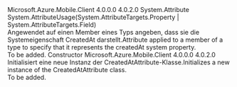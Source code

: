 <Type Name="CreatedAtAttribute" FullName="Microsoft.WindowsAzure.MobileServices.CreatedAtAttribute">
  <TypeSignature Language="C#" Value="public class CreatedAtAttribute : Attribute" />
  <TypeSignature Language="ILAsm" Value=".class public auto ansi beforefieldinit CreatedAtAttribute extends System.Attribute" />
  <TypeSignature Language="DocId" Value="T:Microsoft.WindowsAzure.MobileServices.CreatedAtAttribute" />
  <TypeSignature Language="VB.NET" Value="Public Class CreatedAtAttribute&#xA;Inherits Attribute" />
  <TypeSignature Language="F#" Value="type CreatedAtAttribute = class&#xA;    inherit Attribute&#xA;    interface ISystemPropertyAttribute" />
  <AssemblyInfo>
    <AssemblyName>Microsoft.Azure.Mobile.Client</AssemblyName>
    <AssemblyVersion>4.0.0.0</AssemblyVersion>
    <AssemblyVersion>4.0.2.0</AssemblyVersion>
  </AssemblyInfo>
  <Base>
    <BaseTypeName>System.Attribute</BaseTypeName>
  </Base>
  <Interfaces />
  <Attributes>
    <Attribute>
      <AttributeName>System.AttributeUsage(System.AttributeTargets.Property | System.AttributeTargets.Field)</AttributeName>
    </Attribute>
  </Attributes>
  <Docs>
    <summary>
            <span data-ttu-id="20bcf-101">Angewendet auf einen Member eines Typs angeben, dass sie die Systemeigenschaft CreatedAt darstellt.</span><span class="sxs-lookup"><span data-stu-id="20bcf-101">Attribute applied to a member of a type to specify that it represents the createdAt system property.</span></span>
            </summary>
    <remarks>To be added.</remarks>
  </Docs>
  <Members>
    <Member MemberName=".ctor">
      <MemberSignature Language="C#" Value="public CreatedAtAttribute ();" />
      <MemberSignature Language="ILAsm" Value=".method public hidebysig specialname rtspecialname instance void .ctor() cil managed" />
      <MemberSignature Language="DocId" Value="M:Microsoft.WindowsAzure.MobileServices.CreatedAtAttribute.#ctor" />
      <MemberSignature Language="VB.NET" Value="Public Sub New ()" />
      <MemberType>Constructor</MemberType>
      <AssemblyInfo>
        <AssemblyName>Microsoft.Azure.Mobile.Client</AssemblyName>
        <AssemblyVersion>4.0.0.0</AssemblyVersion>
        <AssemblyVersion>4.0.2.0</AssemblyVersion>
      </AssemblyInfo>
      <Parameters />
      <Docs>
        <summary>
            <span data-ttu-id="20bcf-102">Initialisiert eine neue Instanz der CreatedAtAttribute-Klasse.</span><span class="sxs-lookup"><span data-stu-id="20bcf-102">Initializes a new instance of the CreatedAtAttribute class.</span></span>
            </summary>
        <remarks>To be added.</remarks>
      </Docs>
    </Member>
  </Members>
</Type>
